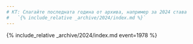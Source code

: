 ```yaml
---
# КТ: Слагайте последната година от архива, например за 2024 става
# 	`{% include_relative _archive/2024/index.md %}`
---
```


{% include_relative _archive/2024/index.md event=1978 %}
